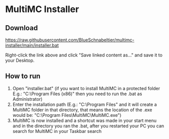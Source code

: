 # MultiMC Installer

## Download

https://raw.githubusercontent.com/BlueSchnabeltier/multimc-installer/main/installer.bat

Right-click the link above and click "Save linked content as..." and save it to your Desktop.

## How to run

1. Open "installer.bat" (if you want to install MultiMC in a protected folder E.g.: "C:\Program Files (x86)" then you need to run the .bat as Administrator)
2. Enter the installation path (E.g.: "C:\Program Files" and it will create a MultiMC folder in that directory, that means the location of the .exe would be: "C:\Program Files\MultiMC\MultiMC.exe")
3. MultiMC is now installed and a shortcut was made in your start menu and in the directory you ran the .bat, after you restarted your PC you can search for MultiMC in your Taskbar search
